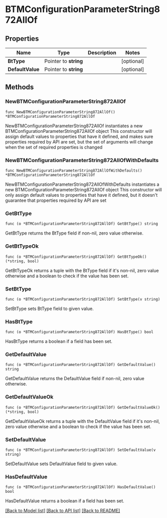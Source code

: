 # BTMConfigurationParameterString872AllOf

## Properties

Name | Type | Description | Notes
------------ | ------------- | ------------- | -------------
**BtType** | Pointer to **string** |  | [optional] 
**DefaultValue** | Pointer to **string** |  | [optional] 

## Methods

### NewBTMConfigurationParameterString872AllOf

`func NewBTMConfigurationParameterString872AllOf() *BTMConfigurationParameterString872AllOf`

NewBTMConfigurationParameterString872AllOf instantiates a new BTMConfigurationParameterString872AllOf object
This constructor will assign default values to properties that have it defined,
and makes sure properties required by API are set, but the set of arguments
will change when the set of required properties is changed

### NewBTMConfigurationParameterString872AllOfWithDefaults

`func NewBTMConfigurationParameterString872AllOfWithDefaults() *BTMConfigurationParameterString872AllOf`

NewBTMConfigurationParameterString872AllOfWithDefaults instantiates a new BTMConfigurationParameterString872AllOf object
This constructor will only assign default values to properties that have it defined,
but it doesn't guarantee that properties required by API are set

### GetBtType

`func (o *BTMConfigurationParameterString872AllOf) GetBtType() string`

GetBtType returns the BtType field if non-nil, zero value otherwise.

### GetBtTypeOk

`func (o *BTMConfigurationParameterString872AllOf) GetBtTypeOk() (*string, bool)`

GetBtTypeOk returns a tuple with the BtType field if it's non-nil, zero value otherwise
and a boolean to check if the value has been set.

### SetBtType

`func (o *BTMConfigurationParameterString872AllOf) SetBtType(v string)`

SetBtType sets BtType field to given value.

### HasBtType

`func (o *BTMConfigurationParameterString872AllOf) HasBtType() bool`

HasBtType returns a boolean if a field has been set.

### GetDefaultValue

`func (o *BTMConfigurationParameterString872AllOf) GetDefaultValue() string`

GetDefaultValue returns the DefaultValue field if non-nil, zero value otherwise.

### GetDefaultValueOk

`func (o *BTMConfigurationParameterString872AllOf) GetDefaultValueOk() (*string, bool)`

GetDefaultValueOk returns a tuple with the DefaultValue field if it's non-nil, zero value otherwise
and a boolean to check if the value has been set.

### SetDefaultValue

`func (o *BTMConfigurationParameterString872AllOf) SetDefaultValue(v string)`

SetDefaultValue sets DefaultValue field to given value.

### HasDefaultValue

`func (o *BTMConfigurationParameterString872AllOf) HasDefaultValue() bool`

HasDefaultValue returns a boolean if a field has been set.


[[Back to Model list]](../README.md#documentation-for-models) [[Back to API list]](../README.md#documentation-for-api-endpoints) [[Back to README]](../README.md)


